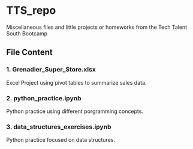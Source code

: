 # TTS_repo
Miscellaneous files and little projects or homeworks from the Tech Talent South Bootcamp

## File Content

### 1. Grenadier_Super_Store.xlsx
Excel Project using pivot tables to summarize sales data.

### 2. python_practice.ipynb
Python practice using different porgramming concepts.

### 3. data_structures_exercises.ipynb
Python practice focused on data structures.
